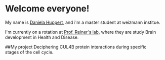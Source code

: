 # Welcome everyone!

My name is [Daniela Huppert](https://weizmann.elsevierpure.com/en/persons/daniela-huppert-revach/), and i'm a master student at weizmann institue.

I'm currently on a rotation at [Prof. Reiner's lab](https://www.weizmann.ac.il/molgen/Reiner/), where they are study Brain development in Health and Disease.

##My project
Deciphering CUL4B protein interactions during specific stages of the cell cycle.
